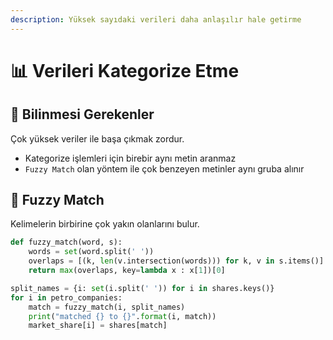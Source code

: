 ```yaml
---
description: Yüksek sayıdaki verileri daha anlaşılır hale getirme
---
```

# 📊 Verileri Kategorize Etme

## 🔰 Bilinmesi Gerekenler

Çok yüksek veriler ile başa çıkmak zordur.

* Kategorize işlemleri için birebir aynı metin aranmaz
* `Fuzzy Match` olan yöntem ile çok benzeyen metinler aynı gruba alınır

## 🥴 Fuzzy Match

Kelimelerin birbirine çok yakın olanlarını bulur.

```python
def fuzzy_match(word, s):
    words = set(word.split(' '))
    overlaps = [(k, len(v.intersection(words))) for k, v in s.items()]
    return max(overlaps, key=lambda x : x[1])[0]
```

```python
split_names = {i: set(i.split(' ')) for i in shares.keys()}
for i in petro_companies:
    match = fuzzy_match(i, split_names)
    print("matched {} to {}".format(i, match))
    market_share[i] = shares[match]
```
